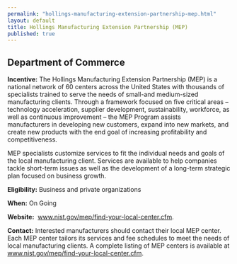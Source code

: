 ```yaml
---
permalink: "hollings-manufacturing-extension-partnership-mep.html"
layout: default
title: Hollings Manufacturing Extension Partnership (MEP)
published: true
---
```


<H2><STRONG>Department of Commerce</strong></h2>
<P><STRONG>Incentive:</strong> The Hollings Manufacturing Extension Partnership (MEP) is a national network of 60 centers across the United States with thousands of specialists trained to serve the needs of small-and medium-sized manufacturing clients. Through a framework focused on five critical areas – technology acceleration, supplier development, sustainability, workforce, as well as continuous improvement – the MEP Program assists manufacturers&nbsp;in developing&nbsp;new customers, expand into new markets, and create new products with the end goal of increasing profitability and competitiveness. </p>
<P>MEP specialists customize services to fit the individual needs and goals of the local manufacturing client. Services are available to help companies tackle short-term issues as well as the development of a long-term strategic plan focused on business growth. </p>
<P><STRONG>Eligibility:</strong> Business and private organizations</p>
<P><STRONG>When:</strong> On Going</p>
<P><STRONG>Website:</strong>&nbsp; <A href="http://www.nist.gov/mep/find-your-local-center.cfm" target=_top>www.nist.gov/mep/find-your-local-center.cfm</a>.</p>
<P><STRONG>Contact:</strong> Interested manufacturers should contact their local MEP center. Each MEP center tailors its services and fee schedules to meet the needs of local manufacturing clients. A complete listing of MEP centers is available at <A href="http://www.nist.gov/mep/find-your-local-center.cfm" target=_top>www.nist.gov/mep/find-your-local-center.cfm</a>.</p>